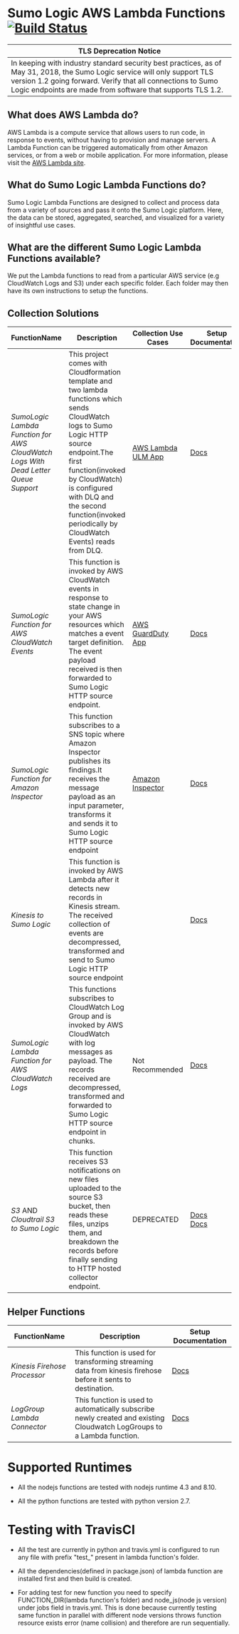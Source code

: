 Sumo Logic AWS Lambda Functions [![Build Status](https://travis-ci.org/SumoLogic/sumologic-aws-lambda.svg?branch=master)](https://travis-ci.org/SumoLogic/sumologic-aws-lambda)
==============================

| TLS Deprecation Notice |
| --- |
| In keeping with industry standard security best practices, as of May 31, 2018, the Sumo Logic service will only support TLS version 1.2 going forward. Verify that all connections to Sumo Logic endpoints are made from software that supports TLS 1.2. |

## What does AWS Lambda do? ##
AWS Lambda is a compute service that allows users to run code, in response to events, without having to provision and manage servers. A Lambda Function can be triggered automatically from other Amazon services, or from a web or mobile application.  For more information, please visit the [AWS Lambda site](https://aws.amazon.com/lambda/).

## What do Sumo Logic Lambda Functions do? ##
Sumo Logic Lambda Functions are designed to collect and process data from a variety of sources and pass it onto the Sumo Logic platform. Here, the data can be stored, aggregated, searched, and visualized for a variety of insightful use cases.

## What are the different Sumo Logic Lambda Functions available? ##
We put the Lambda functions to read from a particular AWS service (e.g CloudWatch Logs and S3) under each specific folder. Each folder may then have its own instructions to setup the functions.

## Collection Solutions
| FunctionName | Description | Collection Use Cases | Setup Documentation
| -------------| ----------- | -------------- | ------------------- |
|*SumoLogic Lambda Function for AWS CloudWatch Logs With Dead Letter Queue Support*| This project comes with Cloudformation template and two lambda functions which sends CloudWatch logs to Sumo Logic HTTP source endpoint.The first function(invoked by CloudWatch) is configured with DLQ and the second function(invoked periodically by CloudWatch Events) reads from DLQ.| [AWS Lambda ULM App](https://help.sumologic.com/Send-Data/Applications-and-Other-Data-Sources/AWS_Lambda_ULM/Collect_Logs_and_Metrics_for_AWS_Lambda_ULM) | [Docs](https://help.sumologic.com/Send-Data/Collect-from-Other-Data-Sources/Amazon-CloudWatch-Logs)|
|*SumoLogic Function for AWS CloudWatch Events* | This function is invoked by AWS CloudWatch events in response to state change in your AWS resources which matches a event target definition. The event payload received is then forwarded to Sumo Logic HTTP source endpoint. | [AWS GuardDuty App](https://help.sumologic.com/Send-Data/Applications-and-Other-Data-Sources/Amazon-GuardDuty/Collect-Amazon-GuardDuty-Log-Files) | [Docs](https://github.com/SumoLogic/sumologic-aws-lambda/blob/master/cloudwatchevents/README.md) |
|*SumoLogic Function for Amazon Inspector* | This function subscribes to a SNS topic where Amazon Inspector publishes its findings.It receives the message payload as an input parameter, transforms it and sends it to Sumo Logic HTTP source endpoint| [Amazon Inspector](https://help.sumologic.com/Send-Data/Applications-and-Other-Data-Sources/Amazon-Inspector-App/) | [Docs](https://help.sumologic.com/Send-Data/Applications-and-Other-Data-Sources/Amazon-Inspector-App/01-Collect-Data-for-Amazon-Inspector) |
|*Kinesis to Sumo Logic*| This function is invoked by AWS Lambda after it detects new records in Kinesis stream. The received collection of events are decompressed, transformed and send to Sumo Logic HTTP source endpoint |  | [Docs](https://github.com/SumoLogic/sumologic-aws-lambda/blob/master/kinesis/README.md#lambda-configuration) |
|*SumoLogic Lambda Function for AWS CloudWatch Logs*| This functions subscribes to CloudWatch Log Group and is invoked by AWS CloudWatch with log messages as payload. The records received are decompressed, transformed and  forwarded to Sumo Logic HTTP source endpoint in chunks. | Not Recommended | [Docs](https://help.sumologic.com/Send-Data/Collect-from-Other-Data-Sources/Create-an-Amazon-Lambda-Function) |
| *S3* AND <br> *Cloudtrail S3 to Sumo Logic*| This function receives S3 notifications on new files uploaded to the source S3 bucket, then reads these files, unzips them, and breakdown the records before finally sending to HTTP hosted collector endpoint. | DEPRECATED | [Docs](https://github.com/SumoLogic/sumologic-aws-lambda/blob/master/s3/README.md#lambda-setup) <br> [Docs](https://github.com/SumoLogic/sumologic-aws-lambda/tree/master/cloudtrail_s3#lambda-setup)|

## Helper Functions

| FunctionName | Description | Setup Documentation
| -------------| ----------- | ------------------- |
|*Kinesis Firehose Processor*|This function is used for transforming streaming data from kinesis firehose before it sents to destination. | [Docs](https://github.com/SumoLogic/sumologic-aws-lambda/tree/master/kinesisfirehose-processor#setting-up-the-lambda-function) |
|*LogGroup Lambda Connector* | This function is used to automatically subscribe newly created and existing Cloudwatch LogGroups to a Lambda function. | [Docs](https://help.sumologic.com/Send-Data/Collect-from-Other-Data-Sources/Auto-Subscribe_AWS_Log_Groups_to_a_Lambda_Function) |


Supported Runtimes
======================

* All the nodejs functions are tested with nodejs runtime 4.3 and 8.10.

* All the python functions are tested with python version 2.7.

Testing with TravisCI
======================

* All the test are currently in python and travis.yml is configured to run any file with prefix "test_" present in lambda function's folder.

* All the dependencies(defined in package.json) of lambda function are installed first and then build is created.

* For adding test for new function you need to specify FUNCTION_DIR(lambda function's folder) and node_js(node js version) under jobs field in travis.yml. This is done because currently testing same function in parallel with different node versions throws function resource exists error (name collision) and therefore are run sequentially.
